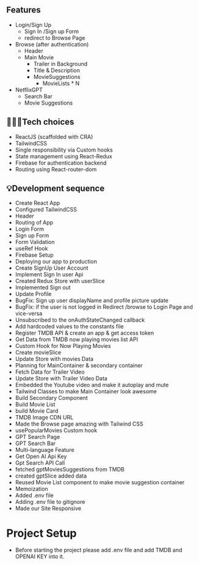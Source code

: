 ## Features
  - Login/Sign Up
      - Sign In /Sign up Form  
      - redirect to Browse Page
  - Browse (after authentication)
      - Header
      - Main Movie
          - Trailer in Background
          -  Title & Description
          -  MovieSuggestions
              - MovieLists * N
  - NetflixGPT
      - Search Bar
      - Movie Suggestions  

## 👨🏻‍💻Tech choices
  - ReactJS (scaffolded with CRA)
  - TailwindCSS
  - Single responsibility via Custom hooks
  - State management using React-Redux
  - Firebase for authentication backend
  - Routing using React-router-dom



## 💡Development sequence
  - Create React App
  - Configured TailwindCSS 
  - Header
  - Routing of App
  - Login Form
  - Sign up Form
  - Form Validation
  - useRef Hook
  - Firebase Setup
  - Deploying our app to production
  - Create SignUp User Account
  - Implement Sign In user Api
  - Created Redux Store with userSlice
  - Implemented Sign out 
  - Update Profile
  - BugFix: Sign up user displayName and profile picture update
  - BugFix: if the user is not logged in Redirect /browse to Login Page and vice-versa
  - Unsubscribed to the onAuthStateChanged callback
  - Add hardcoded values to the constants file
  - Register TMDB API & create an app & get access token
  - Get Data from TMDB now playing movies list API
  - Custom Hook for Now Playing Movies
  - Create movieSlice
  - Update Store with movies Data
  - Planning for MainContainer & secondary container
  - Fetch Data for Trailer Video
  - Update Store with Trailer Video Data
  - Embedded the Youtube video and make it autoplay and mute
  - Tailwind Classes to make Main Container look awesome
  - Build Secondary Component
  - Build Movie List
  - build Movie Card
  - TMDB Image CDN URL
  - Made the Browse page amazing with Tailwind CSS
  - usePopularMovies Custom hook
  - GPT Search Page
  - GPT Search Bar
  - Multi-language Feature
  - Get Open AI Api Key 
  - Gpt Search API Call
  - fetched gptMoviesSuggestions from TMDB
  - created gptSlice added data
  - Reused Movie List component to make movie suggestion container
  - Memoization
  - Added .env file
  - Adding .env file to gitignore
  - Made our Site Responsive



# Project Setup
  - Before starting the project please add .env file and add TMDB and OPENAI KEY into it.